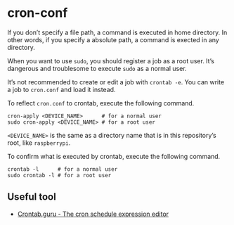 # cron-conf
If you don’t specify a file path, a command is executed in home directory.
In other words, if you specify a absolute path, a command is exected in any directory.

When you want to use `sudo`, you should register a job as a root user.
It’s dangerous and troublesome to execute `sudo` as a normal user.

It’s not recommended to create or edit a job with `crontab -e`.
You can write a job to `cron.conf` and load it instead.

To reflect `cron.conf` to crontab, execute the following command.

```shell
cron-apply <DEVICE_NAME>      # for a normal user
sudo cron-apply <DEVICE_NAME> # for a root user
```

`<DEVICE_NAME>` is the same as a directory name that is in this repository’s root, like `raspberrypi`.

To confirm what is executed by crontab, execute the following command.

```shell
crontab -l      # for a normal user
sudo crontab -l # for a root user
```

## Useful tool
* [Crontab.guru - The cron schedule expression editor](https://crontab.guru/#*_*_*_*_*)
